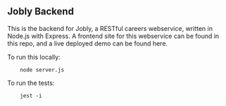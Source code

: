 ## Jobly Backend

This is the backend for Jobly, a RESTful careers webservice, written in Node.js with Express. A frontend site for this webservice can be found in this repo, and a live deployed demo can be found here.

To run this locally:
```
    node server.js
```

To run the tests:
```
    jest -i
```
